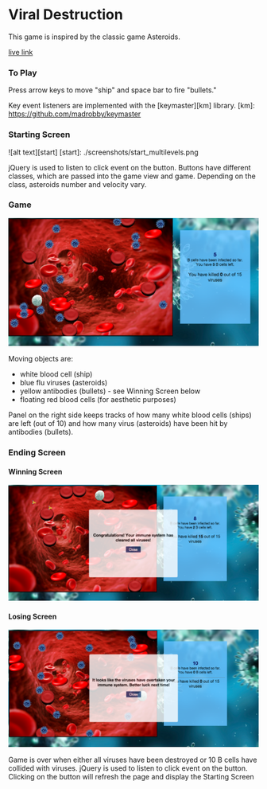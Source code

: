 # Viral Destruction
This game is inspired by the classic game Asteroids.

[live link][live]

[live]: http://lilianchen1.github.io/aA_jsGame_Viral_Destruction/index.html


### To Play

Press arrow keys to move "ship" and space bar to fire "bullets."

Key event listeners are implemented with the [keymaster][km] library.
[km]: https://github.com/madrobby/keymaster

### Starting Screen

![alt text][start]
[start]: ./screenshots/start_multilevels.png

jQuery is used to listen to click event on the button. Buttons have different classes,
which are passed into the game view and game.
Depending on the class, asteroids number and velocity vary.


### Game

![alt text][canvas]

[canvas]: ./screenshots/gamescreen.png

Moving objects are:

* white blood cell (ship)
* blue flu viruses (asteroids)
* yellow antibodies (bullets) - see Winning Screen below
* floating red blood cells (for aesthetic purposes)

Panel on the right side keeps tracks of how many white blood cells (ships)
are left (out of 10) and how many virus (asteroids) have been hit by
antibodies (bullets).

### Ending Screen

#### Winning Screen

![alt text][win]

[win]: ./screenshots/win.png

#### Losing Screen

![alt text][end]

[end]: ./screenshots/overscreen.png

Game is over when either all viruses have been destroyed or 10 B cells have collided
with viruses.
jQuery is used to listen to click event on the button. Clicking on the button
will refresh the page and display the Starting Screen
